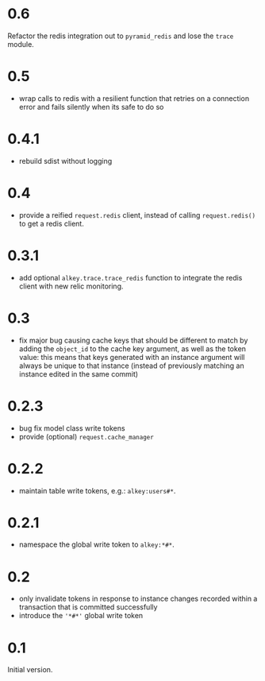 
# 0.6

Refactor the redis integration out to `pyramid_redis` and lose the `trace` module.

# 0.5

* wrap calls to redis with a resilient function that retries on a connection
  error and fails silently when its safe to do so

# 0.4.1

* rebuild sdist without logging

# 0.4

* provide a reified `request.redis` client, instead of calling `request.redis()`
  to get a redis client.

# 0.3.1

* add optional ``alkey.trace.trace_redis`` function to integrate the redis
  client with new relic monitoring.

# 0.3

* fix major bug causing cache keys that should be different to match by adding
  the `object_id` to the cache key argument, as well as the token value:
  this means that keys generated with an instance argument will always be
  unique to that instance (instead of previously matching an instance edited
  in the same commit)

# 0.2.3

* bug fix model class write tokens
* provide (optional) `request.cache_manager`

# 0.2.2

* maintain table write tokens, e.g.: `alkey:users#*`.

# 0.2.1

* namespace the global write token to `alkey:*#*`.

# 0.2

* only invalidate tokens in response to instance changes recorded within a
  transaction that is committed successfully
* introduce the `'*#*'` global write token

# 0.1

Initial version.